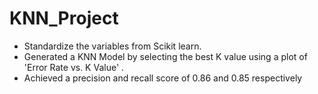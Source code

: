 # KNN_Project
- Standardize the variables from Scikit learn. 
- Generated a KNN Model by selecting the best K value using a plot of 'Error Rate vs. K Value' . 
- Achieved a precision and recall score of 0.86 and 0.85 respectively

